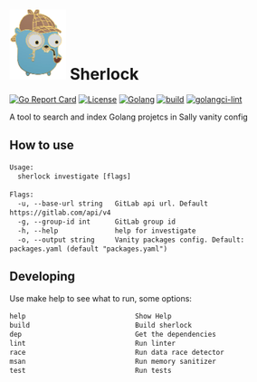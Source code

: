 # ![icon](./docs/images/icon.png) Sherlock
[![Go Report Card](https://goreportcard.com/badge/github.com/jwillker/sherlock)](https://goreportcard.com/report/github.com/jwillker/sherlock)
[![License](https://img.shields.io/badge/license-MIT-blue.svg)](https://raw.githubusercontent.com/jwillker/sherlock/main/LICENSE)
[![Golang](https://img.shields.io/badge/Go-1.18-blue.svg)](https://golang.org)
[![build](https://github.com/jwillker/sherlock/actions/workflows/build.yml/badge.svg)](https://github.com/jwillker/sherlock/actions/workflows/build.yml)
[![golangci-lint](https://github.com/jwillker/sherlock/actions/workflows/lint.yml/badge.svg)](https://github.com/jwillker/sherlock/actions/workflows/lint.yml)

A tool to search and index Golang projetcs in Sally vanity config

## How to use

```
Usage:
  sherlock investigate [flags]

Flags:
  -u, --base-url string   GitLab api url. Default https://gitlab.com/api/v4
  -g, --group-id int      GitLab group id
  -h, --help              help for investigate
  -o, --output string     Vanity packages config. Default: packages.yaml (default "packages.yaml")
```

## Developing
Use make help to see what to run, some options:

```table
help                           Show Help
build                          Build sherlock
dep                            Get the dependencies
lint                           Run linter
race                           Run data race detector
msan                           Run memory sanitizer
test                           Run tests
```
